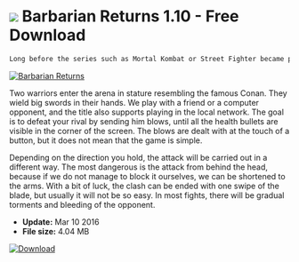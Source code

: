 # ![](https://cdn.softexe.net/static/icon/win.gif) Barbarian Returns 1.10 - Free Download

```sh
Long before the series such as Mortal Kombat or Street Fighter became permanently on the market, the computer people were already fighting. One of the undoubted hits of the Commodore 64 splendor and not only was Barbarian: The Ultimate Warrior. There was no choice of colored characters. You played simply in one of two muscular barbarians. The Barbarian Returns project is a return to old times.
```
[![Barbarian Returns](https://gallery.dpcdn.pl/imgc/Tools/66331/g_-_420x350_1.5_-_x20160310134909_2.jpg)](https://softexe.net/win/games-entertainment/fighting/barbarian-returns:ppfff.html)

Two warriors enter the arena in stature resembling the famous Conan. They wield big swords in their hands. We play with a friend or a computer opponent, and the title also supports playing in the local network. The goal is to defeat your rival by sending him blows, until all the health bullets are visible in the corner of the screen. The blows are dealt with at the touch of a button, but it does not mean that the game is simple.
 
 
 Depending on the direction you hold, the attack will be carried out in a different way. The most dangerous is the attack from behind the head, because if we do not manage to block it ourselves, we can be shortened to the arms. With a bit of luck, the clash can be ended with one swipe of the blade, but usually it will not be so easy. In most fights, there will be gradual torments and bleeding of the opponent.


- **Update:** Mar 10 2016
- **File size:** 4.04 MB

[![Download](https://cdn.softexe.net/static/img/download.png)](https://softexe.net/win/games-entertainment/fighting/barbarian-returns:ppfff.html)

